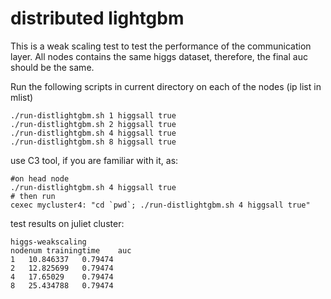 distributed lightgbm
======================

This is a weak scaling test to test the performance of the communication layer.
All nodes contains the same higgs dataset, therefore, the final auc should be the same.

Run the following scripts in current directory on each of the nodes (ip list in mlist)

```
./run-distlightgbm.sh 1 higgsall true
./run-distlightgbm.sh 2 higgsall true
./run-distlightgbm.sh 4 higgsall true
./run-distlightgbm.sh 8 higgsall true
```

use C3 tool, if you are familiar with it, as:

```
#on head node
./run-distlightgbm.sh 4 higgsall true
# then run
cexec mycluster4: "cd `pwd`; ./run-distlightgbm.sh 4 higgsall true"
```


test results on juliet cluster:

	higgs-weakscaling		
	nodenum	trainingtime	auc
	1	10.846337	0.79474
	2	12.825699	0.79474
	4	17.65029	0.79474
	8	25.434788	0.79474
